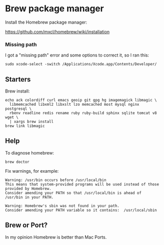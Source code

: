 # Brew package manager

Install the Homebrew package manager:

https://github.com/mxcl/homebrew/wiki/installation


### Missing path

I got a "missing path" error and some options to correct it, so I ran this:

    sudo xcode-select -switch /Applications/Xcode.app/Contents/Developer/


## Starters

Brew install:

    echo ack colordiff curl emacs geoip git gpg hg imagemagick libmagic \
      libmemcached libxml2 libxslt lzo memcached most mysql nginx postgresql \
      rbenv readline redis rename ruby ruby-build sphinx sqlite tomcat v8 wget \
      | xargs brew install 
    brew link libmagic


## Help

To diagnose homebrew:

    brew doctor

Fix warnings, for example:

    Warning: /usr/bin occurs before /usr/local/bin
    This means that system-provided programs will be used instead of those provided by Homebrew.
    Consider amending your PATH so that /usr/local/bin is ahead of /usr/bin in your PATH.

    Warning: Homebrew's sbin was not found in your path.
    Consider amending your PATH variable so it contains:  /usr/local/sbin

## Brew or Port?

In my opinion Homebrew is better than Mac Ports.

